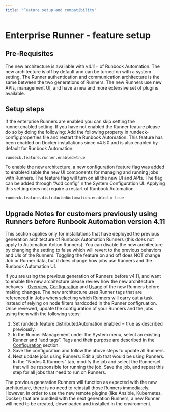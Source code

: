 ```yaml
---
title: "Feature setup and compatibility"
---
```


# Enterprise Runner - feature setup

## Pre-Requisites

The new architecture is available with v4.11+ of Runbook Automation. The new architecture is off by default and can be turned on with a system setting. The Runner authentication and communication architecture is the same between the two generations of Runners. The new Runners use new APIs, management UI, and have a new and more extensive set of plugins available. 

## Setup steps

If the enterprise Runners are enabled you can skip setting the runner.enabled setting. If you have not enabled the Runner feature please do so by doing the following: Add the following property in rundeck-config.properties file and restart the Runbook Automation. This feature has been enabled on Docker installations since v4.5.0 and is also enabled by default for Runbook Automation:

`rundeck.feature.runner.enabled=true`

To enable the new architecture, a new configuration feature flag was added to enable/disable the new UI components for managing and running jobs with Runners. The feature flag will turn on all the new UI and APIs. The flag can be added through  “Add config” n the System Configuration UI. Applying this setting does not require a restart of Runbook Automation.

`rundeck.feature.distributedAutomation.enabled = true`


## Upgrade Notes for customers previously using Runners before Runbook Automation version 4.11

This section applies only for installations that have deployed the previous generation architecture of Runbook Automation Runners (this does not apply to Automation Action Runners). You can disable the new architecture by changing the setting to false which will revert to the previous behaviors and UIs of the Runners. Toggling the feature on and off does NOT change Job or Runner data, but it does change how jobs use Runners and the Runbook Automation UI.

If you are using the previous generation of Runners before v4.11, and want to enable the new architecture please review how the new architecture behaves - [Overview](/administration/runner/runner-intro.md), [Configuration](/administration/runner/runner-config.md) and [Usage](/administration/runner/runner-using.md) of the new Runners before making changes. The new architecture uses Runner tags that are referenced in Jobs when selecting which Runners will carry out a task instead of relying on node filters hardcoded in the Runner configruation. Once reviewed, update the configuration of your Runners and the jobs using them with the following steps:

1. Set rundeck.feature.distributedAutomation.enabled = true as described previously.
1. In the Runner Management under the System menu, select an existing Runner and “add tags”. Tags and their purpose are described in the [Configuration](/administration/runner/runner-config.md) section.
1. Save the configuration and follow the above steps to update all Runners.
1. Next update jobs using Runners: Edit a job that would be using Runners. In the “Nodes & Runners” tab, modify the job and select the Runnerset that will be responsible for running the job. Save the job, and repeat this step for all jobs that need to run on Runners.

The previous generation Runners will function as expected with the new architucture, there is no need to reinstall those Runners immediately. However, in order to use the new remote plugins (like Ansible, Kubernetes, Docker) that are bundled with the next generation Runners, a new Runner will need to be created, downloaded and installed in the environment.
